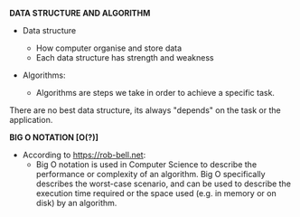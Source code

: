 **DATA STRUCTURE AND ALGORITHM** 
* Data structure
  * How computer organise and store data
  * Each data structure has strength and weakness
  
* Algorithms:
  * Algorithms are steps we take in order to achieve a specific task.
  
There are no best data structure, its always "depends"  on the task or the application.


**BIG O NOTATION [O(?)]**
* According to https://rob-bell.net:
  * Big O notation is used in Computer Science to describe the performance or complexity of an algorithm. Big O specifically describes the worst-case scenario, and can be used to describe the execution time required or the space used (e.g. in memory or on disk) by an algorithm. 

